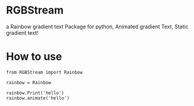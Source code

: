 # RGBStream
a Rainbow gradient text Package for python, Animated gradient Text, Static gradient text!

# How to use

```
from RGBStream import Rainbow

rainbow = Rainbow

rainbow.Print('hello')
rainbow.animate('hello')
```
